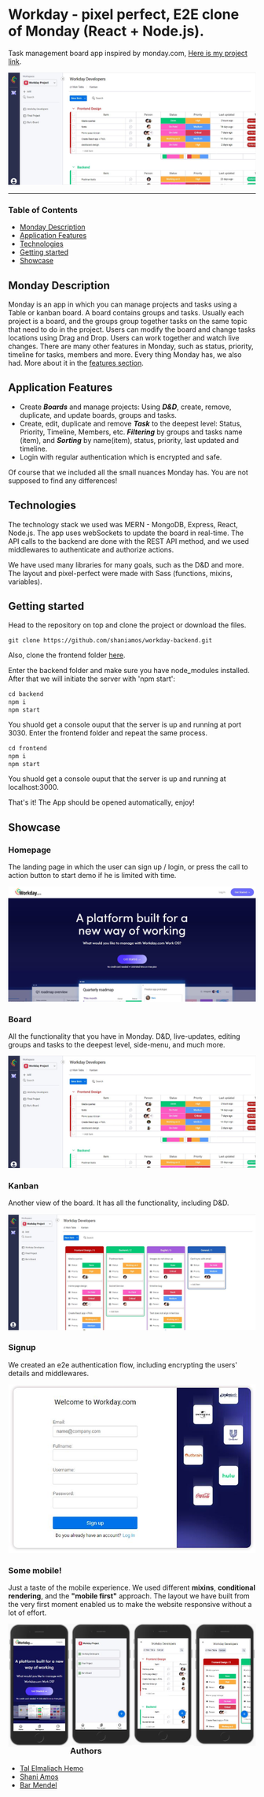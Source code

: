 
# Workday - pixel perfect, E2E clone of Monday (React + Node.js). 

Task management board app inspired by monday.com, [Here is my project link](https://workday.onrender.com/#/).

![Main board image](readme-imgs/main-board-img.JPG)

___

### Table of Contents
- [Monday Description](#monday-description)
- [Application Features](#application-features)
- [Technologies](#technologies)
- [Getting started](#getting-started)
- [Showcase](#showcase)

## Monday Description
Monday is an app in which you can manage projects and tasks using a Table or kanban board. A board contains groups and tasks. Usually each project is a board, and the groups group together tasks on the same topic that need to do in the project. Users can modify the board and change tasks locations using Drag and Drop.
Users can work together and watch live changes. 
There are many other features in Monday, such as status, priority, timeline for tasks, members and more. 
Every thing Monday has, we also had. More about it in the [features section](#application-features).

## Application Features
- Create ***Boards*** and manage projects: Using ***D&D***, create, remove, duplicate, and update boards, groups and tasks.
- Create, edit, duplicate and remove ***Task*** to the deepest level: Status, Priority, Timeline, Members, etc.
***Filtering*** by groups and tasks name (item), and ***Sorting*** by name(item), status, priority, last updated and timeline.
- Login with regular authentication which is encrypted and safe.

Of course that we included all the small nuances Monday has. You are not supposed to find any differences! 

## Technologies

The technology stack we used was MERN - MongoDB, Express, React, Node.js.
The app uses webSockets to update the board in real-time.
The API calls to the backend are done with the REST API method, and we used middlewares to authenticate and authorize actions.

We have used many libraries for many goals, such as the D&D and more.
The layout and pixel-perfect were made with Sass (functions, mixins, variables).

## Getting started

Head to the repository on top and clone the project or download the files.

```
git clone https://github.com/shaniamos/workday-backend.git
```

Also, clone the frontend folder [here](https://github.com/shaniamos/workday-frontend).

Enter the backend folder and make sure you have node_modules installed. After that we will initiate the server with 'npm start':

```
cd backend
npm i 
npm start
```

You shuold get a console ouput that the server is up and running at port 3030.
Enter the frontend folder and repeat the same process.

```
cd frontend
npm i 
npm start
```

You shuold get a console ouput that the server is up and running at localhost:3000.

That's it! The App should be opened automatically, enjoy!

## Showcase

### Homepage
The landing page in which the user can sign up / login, or press the call to action button to start demo if he is limited with time.

![Homepage image](readme-imgs/home-img.JPG)

### Board
All the functionality that you have in Monday. D&D, live-updates, editing groups and tasks to the deepest level, side-menu, and much more.

![Main board image](readme-imgs/main-board-img.JPG)

### Kanban
Another view of the board. It has all the functionality, including D&D.

![Kanban image](readme-imgs/kanban-img.JPG)

### Signup
We created an e2e authentication flow, including encrypting the users' details and middlewares.

![signup image](readme-imgs/signup-img.JPG)

### Some mobile!
Just a taste of the mobile experience. We used different **mixins**, **conditional rendering**, and the **"mobile first"** approach. 
The layout we have built from the very first moment enabled us to make the website responsive without a lot of effort.

<img src="readme-imgs/home-mobile-img.JPG" width="25%" style="float: left"/><img src="readme-imgs/workspace-mobile-img.JPG" width="25%" style="float: left;"/><img src="readme-imgs/main-board-mobile-img.JPG" width="25%" style="float: left;"/><img src="readme-imgs/kanban-mobile-img.JPG" width="25%" style="float: left;"/>

### Authors
 - [Tal Elmaliach Hemo](https://github.com/TalElmaliachHemo)
 - [Shani Amos](https://github.com/shaniamos)
 - [Bar Mendel](https://github.com/barmendel123)
